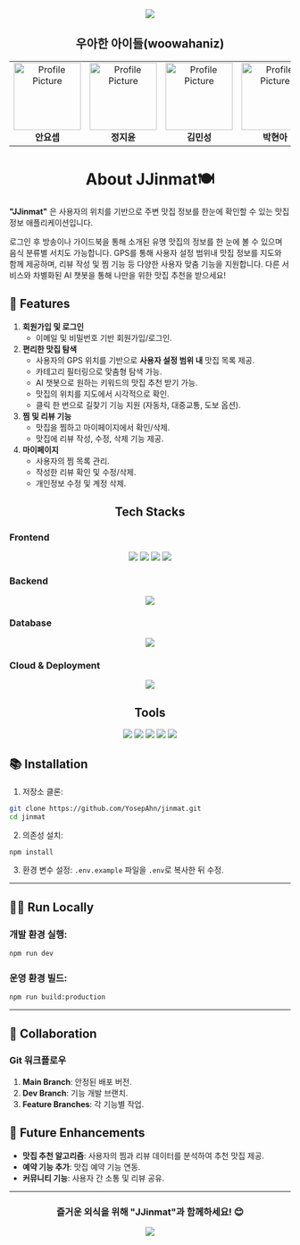 <div align="center">
    <img src="https://capsule-render.vercel.app/api?type=cylinder&color=000000&height=120&text=JJinmat%F0%9F%8D%BD%EF%B8%8F&animation=fadeIn&fontColor=fa003e&fontSize=60" />
</div>
<div align="center">
    <h2>우아한 아이들(woowahaniz)</h2>
</div>


<div align="center">
  <table>
    <tr>
      <td align="center">
        <a href="https://github.com/YosepAhn">
          <img src="https://avatars.githubusercontent.com/u/113437204?v=4" width="120" height="120"  alt="Profile Picture"/>
        </a>
        <br />
        <strong>안요셉</strong>
      </td>
      <td align="center">
        <a href="https://github.com/jiyoon04">
          <img src="https://avatars.githubusercontent.com/u/94222592?v=4" width="120" height="120" alt="Profile Picture"/>
        </a>
        <br />
        <strong>정지윤</strong>
      </td>
      <td align="center">
        <a href="https://github.com/minsung521">
          <img src="https://avatars.githubusercontent.com/u/37471565?v=4" width="120" height="120" alt="Profile Picture"/>
        </a>
        <br />
        <strong>김민성</strong>
      </td>
      <td align="center">
        <a href="https://github.com/teammate3">
          <img src="https://avatars.githubusercontent.com/u/38741900?v=4" width="120" height="120" alt="Profile Picture"/>
        </a>
        <br />
        <strong>박현아</strong>
      </td>
      <td align="center">
        <a href="https://github.com/mirinae700">
          <img src="https://avatars.githubusercontent.com/u/182064852?v=4" width="120" height="120" alt="Profile Picture"/>
        </a>
        <br />
        <strong>전유진</strong>
      </td>
    </tr>
  </table>
</div>

<h1 align="center">About JJinmat🍽️</h1>

**&quot;JJinmat&quot;** 은 사용자의 위치를 기반으로 주변 맛집 정보를 한눈에 확인할 수 있는 맛집 정보 애플리케이션입니다.

로그인 후 방송이나 가이드북을 통해 소개된 유명 맛집의 정보를 한 눈에 볼 수 있으며 음식 분류별 서치도 가능합니다. GPS를 통해 사용자 설정 범위내 맛집 정보를 지도와 함께 제공하며, 리뷰 작성 및 찜 기능 등 다양한 사용자 맞춤 기능을 지원합니다. 다른 서비스와 차별화된 AI 챗봇을 통해 나만을 위한 맛집 추천을 받으세요!

## 🚀 Features
1. **회원가입 및 로그인**
    - 이메일 및 비밀번호 기반 회원가입/로그인.
2. **편리한 맛집 탐색**
    - 사용자의 GPS 위치를 기반으로 **사용자 설정 범위 내** 맛집 목록 제공.
    - 카테고리 필터링으로 맞춤형 탐색 가능.
    - AI 챗봇으로 원하는 키워드의 맛집 추천 받기 가능.
    - 맛집의 위치를 지도에서 시각적으로 확인.
    - 클릭 한 번으로 길찾기 기능 지원 (자동차, 대중교통, 도보 옵션).
3. **찜 및 리뷰 기능**
    - 맛집을 찜하고 마이페이지에서 확인/삭제.
    - 맛집에 리뷰 작성, 수정, 삭제 기능 제공.
4. **마이페이지**
    - 사용자의 찜 목록 관리.
    - 작성한 리뷰 확인 및 수정/삭제.
    - 개인정보 수정 및 계정 삭제.

<div >
  <h2 align="center"> Tech Stacks</h2>

  <h3>Frontend</h3>
  <div align="center">
    <img src="https://img.shields.io/badge/HTML5-E34F26?style=plastic&logo=HTML5&logoColor=white">
    <img src="https://img.shields.io/badge/CSS3-1572B6?style=plastic&logo=CSS3&logoColor=white">
    <img src="https://img.shields.io/badge/Javascript-F7DF1E?style=plastic&logo=Javascript&logoColor=white">
    <img src="https://img.shields.io/badge/React.js-61DAFB?style=plastic&logo=React&logoColor=white">
  </div>

  <h3>Backend</h3>
  <div align="center">
    <img src="https://img.shields.io/badge/Node.js-339933?style=plastic&logo=Node.js&logoColor=white">
  </div>

  <h3>Database</h3>
  <div align="center">
    <img src="https://img.shields.io/badge/MongoDB-47A248?style=plastic&logo=MongoDB&logoColor=white">
  </div>

  <h3>Cloud & Deployment</h3>
  <div align="center">
    <img src="https://img.shields.io/badge/AWS-232F3E?style=plastic&logo=Amazon-AWS&logoColor=white">
  </div>
</div>


<div>
  <h2 align="center"> Tools</h2>
  <div align="center">
        <img src="https://img.shields.io/badge/Git-F05032?style=plastic&logo=Git&logoColor=white">
        <img src="https://img.shields.io/badge/Github-181717?style=plastic&logo=Github&logoColor=white">
        <img src="https://img.shields.io/badge/Zoom-2D8CFF?style=plastic&logo=Zoom&logoColor=white">
        <img src="https://img.shields.io/badge/Slack-4A154B?style=plastic&logo=Slack&logoColor=white">
        <img src="https://img.shields.io/badge/Notion-000000?style=plastic&logo=Notion&logoColor=white">
  </div>
</div>


## 📚 Installation

1. 저장소 클론:

```bash
git clone https://github.com/YosepAhn/jinmat.git
cd jinmat
```

2. 의존성 설치:

```bash
npm install
```

3. 환경 변수 설정:
`.env.example` 파일을 `.env`로 복사한 뒤 수정.

---

## 🧑‍💻 Run Locally

### 개발 환경 실행:

```bash
npm run dev
```

### 운영 환경 빌드:

```bash
npm run build:production
```

---

## 🤝 Collaboration

### **Git 워크플로우**

1. **Main Branch**: 안정된 배포 버전.
2. **Dev Branch**: 기능 개발 브랜치.
3. **Feature Branches**: 각 기능별 작업.


## 🌟 Future Enhancements

- **맛집 추천 알고리즘**: 사용자의 찜과 리뷰 데이터를 분석하여 추천 맛집 제공.
- **예약 기능 추가**: 맛집 예약 기능 연동.
- **커뮤니티 기능**: 사용자 간 소통 및 리뷰 공유.

---

<div align="center">
    <h3>즐거운 외식을 위해 <strong>"JJinmat"</strong>과 함께하세요! 😊</h3>
</div>

<div align="center">
    <img src="https://capsule-render.vercel.app/api?type=cylinder&color=000000&height=120&text=JJinmat%F0%9F%8D%BD%EF%B8%8F&animation=fadeIn&fontColor=fa003e&fontSize=60" />
</div>

